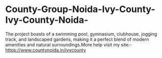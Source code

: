 # County-Group-Noida-Ivy-County-Ivy-County-Noida-
The project boasts of a swimming pool, gymnasium, clubhouse, jogging track, and landscaped gardens, making it a perfect blend of modern amenities and natural surroundings.More help visit my site:- https://www.countynoida.in/ivycounty
